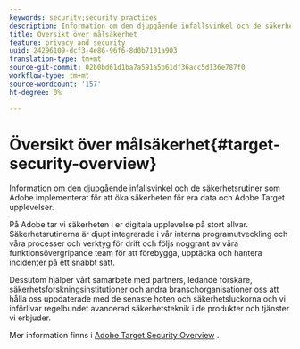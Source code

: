 ```yaml
---
keywords: security;security practices
description: Information om den djupgående infallsvinkel och de säkerhetsrutiner som Adobe implementerat för att öka säkerheten för era data och Adobe Target upplevelser.
title: Översikt över målsäkerhet
feature: privacy and security
uuid: 24296109-dcf3-4e86-96f6-8d0b7101a903
translation-type: tm+mt
source-git-commit: 02b0bd61d1ba7a591a5b61df36acc5d136e787f0
workflow-type: tm+mt
source-wordcount: '157'
ht-degree: 0%

---
```



# Översikt över målsäkerhet{#target-security-overview}

Information om den djupgående infallsvinkel och de säkerhetsrutiner som Adobe implementerat för att öka säkerheten för era data och Adobe Target upplevelser.

På Adobe tar vi säkerheten i er digitala upplevelse på stort allvar. Säkerhetsrutinerna är djupt integrerade i vår interna programutveckling och våra processer och verktyg för drift och följs noggrant av våra funktionsövergripande team för att förebygga, upptäcka och hantera incidenter på ett snabbt sätt.

Dessutom hjälper vårt samarbete med partners, ledande forskare, säkerhetsforskningsinstitutioner och andra branschorganisationer oss att hålla oss uppdaterade med de senaste hoten och säkerhetsluckorna och vi införlivar regelbundet avancerad säkerhetsteknik i de produkter och tjänster vi erbjuder.

Mer information finns i [Adobe Target Security Overview](https://www.adobe.com/content/dam/cc/en/security/pdfs/AdobeTargetSecurityOverview.pdf) .
